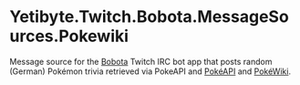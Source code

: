 # Yetibyte.Twitch.Bobota.MessageSources.Pokewiki

Message source for the [Bobota](https://github.com/Yeti47/Yetibyte.Twitch.Bobota) Twitch IRC bot app that posts random (German) Pokémon trivia retrieved via PokeAPI and [PokéAPI](https://pokeapi.co/) and [PokéWiki](https://www.pokewiki.de/).
